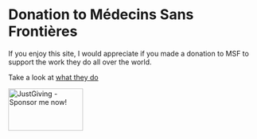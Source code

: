 # Donation to Médecins Sans Frontières

If you enjoy this site, I would appreciate if you made a donation to
MSF to support the work they do all over the world.

Take a look at [what they do](http://www.msf.org.uk/how-we-work)

<a href='http://www.justgiving.com/sicpdistilled' title='JustGiving - Sponsor me now!' target='_blank'><img src='http://www.justgiving.com/App_Themes/JustGiving/images/badges/badge5.gif' width='150' height='85' alt='JustGiving - Sponsor me now!' /></a>
